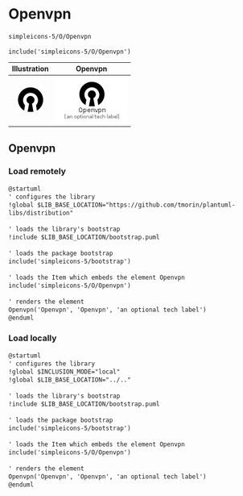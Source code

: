 # Openvpn


```text
simpleicons-5/O/Openvpn
```

```text
include('simpleicons-5/O/Openvpn')
```



| Illustration | Openvpn |
| :---: | :---: |
| ![illustration for Illustration](../../simpleicons-5/O/Openvpn.png) | ![illustration for Openvpn](../../simpleicons-5/O/Openvpn.Local.png) |




## Openvpn

### Load remotely
```plantuml
@startuml
' configures the library
!global $LIB_BASE_LOCATION="https://github.com/tmorin/plantuml-libs/distribution"

' loads the library's bootstrap
!include $LIB_BASE_LOCATION/bootstrap.puml

' loads the package bootstrap
include('simpleicons-5/bootstrap')

' loads the Item which embeds the element Openvpn
include('simpleicons-5/O/Openvpn')

' renders the element
Openvpn('Openvpn', 'Openvpn', 'an optional tech label')
@enduml
```

### Load locally
```plantuml
@startuml
' configures the library
!global $INCLUSION_MODE="local"
!global $LIB_BASE_LOCATION="../.."

' loads the library's bootstrap
!include $LIB_BASE_LOCATION/bootstrap.puml

' loads the package bootstrap
include('simpleicons-5/bootstrap')

' loads the Item which embeds the element Openvpn
include('simpleicons-5/O/Openvpn')

' renders the element
Openvpn('Openvpn', 'Openvpn', 'an optional tech label')
@enduml
```

